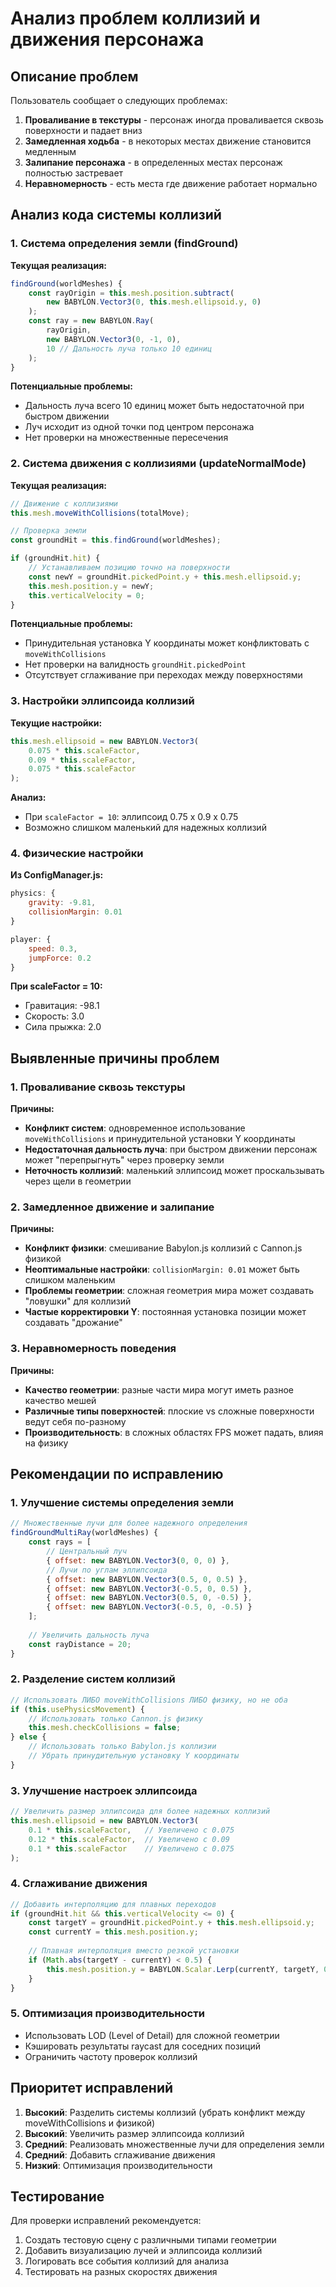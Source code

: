# Анализ проблем коллизий и движения персонажа

## Описание проблем

Пользователь сообщает о следующих проблемах:
1. **Проваливание в текстуры** - персонаж иногда проваливается сквозь поверхности и падает вниз
2. **Замедленная ходьба** - в некоторых местах движение становится медленным
3. **Залипание персонажа** - в определенных местах персонаж полностью застревает
4. **Неравномерность** - есть места где движение работает нормально

## Анализ кода системы коллизий

### 1. Система определения земли (findGround)

**Текущая реализация:**
```javascript
findGround(worldMeshes) {
    const rayOrigin = this.mesh.position.subtract(
        new BABYLON.Vector3(0, this.mesh.ellipsoid.y, 0)
    );
    const ray = new BABYLON.Ray(
        rayOrigin, 
        new BABYLON.Vector3(0, -1, 0), 
        10 // Дальность луча только 10 единиц
    );
}
```

**Потенциальные проблемы:**
- Дальность луча всего 10 единиц может быть недостаточной при быстром движении
- Луч исходит из одной точки под центром персонажа
- Нет проверки на множественные пересечения

### 2. Система движения с коллизиями (updateNormalMode)

**Текущая реализация:**
```javascript
// Движение с коллизиями
this.mesh.moveWithCollisions(totalMove);

// Проверка земли
const groundHit = this.findGround(worldMeshes);

if (groundHit.hit) {
    // Устанавливаем позицию точно на поверхности
    const newY = groundHit.pickedPoint.y + this.mesh.ellipsoid.y;
    this.mesh.position.y = newY;
    this.verticalVelocity = 0;
}
```

**Потенциальные проблемы:**
- Принудительная установка Y координаты может конфликтовать с `moveWithCollisions`
- Нет проверки на валидность `groundHit.pickedPoint`
- Отсутствует сглаживание при переходах между поверхностями

### 3. Настройки эллипсоида коллизий

**Текущие настройки:**
```javascript
this.mesh.ellipsoid = new BABYLON.Vector3(
    0.075 * this.scaleFactor, 
    0.09 * this.scaleFactor, 
    0.075 * this.scaleFactor
);
```

**Анализ:**
- При `scaleFactor = 10`: эллипсоид 0.75 x 0.9 x 0.75
- Возможно слишком маленький для надежных коллизий

### 4. Физические настройки

**Из ConfigManager.js:**
```javascript
physics: {
    gravity: -9.81,
    collisionMargin: 0.01
}

player: {
    speed: 0.3,
    jumpForce: 0.2
}
```

**При scaleFactor = 10:**
- Гравитация: -98.1
- Скорость: 3.0
- Сила прыжка: 2.0

## Выявленные причины проблем

### 1. Проваливание сквозь текстуры

**Причины:**
- **Конфликт систем**: одновременное использование `moveWithCollisions` и принудительной установки Y координаты
- **Недостаточная дальность луча**: при быстром движении персонаж может "перепрыгнуть" через проверку земли
- **Неточность коллизий**: маленький эллипсоид может проскальзывать через щели в геометрии

### 2. Замедленное движение и залипание

**Причины:**
- **Конфликт физики**: смешивание Babylon.js коллизий с Cannon.js физикой
- **Неоптимальные настройки**: `collisionMargin: 0.01` может быть слишком маленьким
- **Проблемы геометрии**: сложная геометрия мира может создавать "ловушки" для коллизий
- **Частые корректировки Y**: постоянная установка позиции может создавать "дрожание"

### 3. Неравномерность поведения

**Причины:**
- **Качество геометрии**: разные части мира могут иметь разное качество мешей
- **Различные типы поверхностей**: плоские vs сложные поверхности ведут себя по-разному
- **Производительность**: в сложных областях FPS может падать, влияя на физику

## Рекомендации по исправлению

### 1. Улучшение системы определения земли

```javascript
// Множественные лучи для более надежного определения
findGroundMultiRay(worldMeshes) {
    const rays = [
        // Центральный луч
        { offset: new BABYLON.Vector3(0, 0, 0) },
        // Лучи по углам эллипсоида
        { offset: new BABYLON.Vector3(0.5, 0, 0.5) },
        { offset: new BABYLON.Vector3(-0.5, 0, 0.5) },
        { offset: new BABYLON.Vector3(0.5, 0, -0.5) },
        { offset: new BABYLON.Vector3(-0.5, 0, -0.5) }
    ];
    
    // Увеличить дальность луча
    const rayDistance = 20;
}
```

### 2. Разделение систем коллизий

```javascript
// Использовать ЛИБО moveWithCollisions ЛИБО физику, но не оба
if (this.usePhysicsMovement) {
    // Использовать только Cannon.js физику
    this.mesh.checkCollisions = false;
} else {
    // Использовать только Babylon.js коллизии
    // Убрать принудительную установку Y координаты
}
```

### 3. Улучшение настроек эллипсоида

```javascript
// Увеличить размер эллипсоида для более надежных коллизий
this.mesh.ellipsoid = new BABYLON.Vector3(
    0.1 * this.scaleFactor,   // Увеличено с 0.075
    0.12 * this.scaleFactor,  // Увеличено с 0.09
    0.1 * this.scaleFactor    // Увеличено с 0.075
);
```

### 4. Сглаживание движения

```javascript
// Добавить интерполяцию для плавных переходов
if (groundHit.hit && this.verticalVelocity <= 0) {
    const targetY = groundHit.pickedPoint.y + this.mesh.ellipsoid.y;
    const currentY = this.mesh.position.y;
    
    // Плавная интерполяция вместо резкой установки
    if (Math.abs(targetY - currentY) < 0.5) {
        this.mesh.position.y = BABYLON.Scalar.Lerp(currentY, targetY, 0.1);
    }
}
```

### 5. Оптимизация производительности

- Использовать LOD (Level of Detail) для сложной геометрии
- Кэшировать результаты raycast для соседних позиций
- Ограничить частоту проверок коллизий

## Приоритет исправлений

1. **Высокий**: Разделить системы коллизий (убрать конфликт между moveWithCollisions и физикой)
2. **Высокий**: Увеличить размер эллипсоида коллизий
3. **Средний**: Реализовать множественные лучи для определения земли
4. **Средний**: Добавить сглаживание движения
5. **Низкий**: Оптимизация производительности

## Тестирование

Для проверки исправлений рекомендуется:
1. Создать тестовую сцену с различными типами геометрии
2. Добавить визуализацию лучей и эллипсоида коллизий
3. Логировать все события коллизий для анализа
4. Тестировать на разных скоростях движения